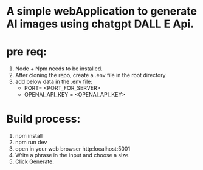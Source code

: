 # A simple webApplication to generate AI images using chatgpt DALL E Api.

# pre req:

1. Node + Npm needs to be installed.
2. After cloning the repo, create a .env file in the root directory
3. add below data in the .env file:
   - PORT= <PORT_FOR_SERVER>
   - OPENAI_API_KEY = <OPENAI_API_KEY>

# Build process:

1. npm install
2. npm run dev
3. open in your web browser http:localhost:5001
4. Write a phrase in the input and choose a size.
5. Click Generate.
